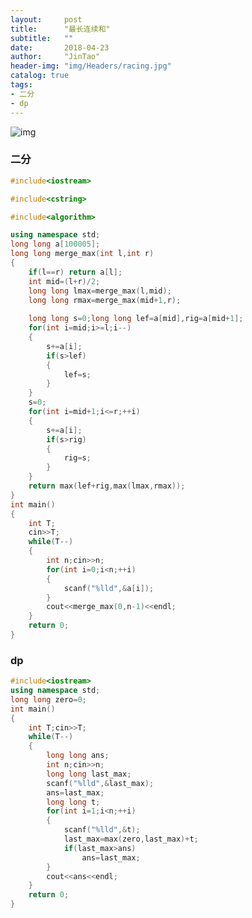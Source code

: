 ```yaml
---
layout:     post
title:      "最长连续和"
subtitle:   ""
date:       2018-04-23
author:     "JinTao"
header-img: "img/Headers/racing.jpg"
catalog: true
tags:
- 二分
- dp
---
```



![img](https://m.qpic.cn/psb?/V11fBiPq0ilfbD/OCcusDkQRnqlyT2rTQiv14EstTvpYdQ2.XmJSThINgk!/b/dEIBAAAAAAAA&bo=FQdGAwAAAAADB3U!&rf=viewer_4)




### 二分
``` cpp
#include<iostream>

#include<cstring>

#include<algorithm>

using namespace std;
long long a[100005];
long long merge_max(int l,int r)
{
	if(l==r) return a[l];
	int mid=(l+r)/2;
	long long lmax=merge_max(l,mid);
	long long rmax=merge_max(mid+1,r);
	
	long long s=0;long long lef=a[mid],rig=a[mid+1];
	for(int i=mid;i>=l;i--)
	{
		s+=a[i];
		if(s>lef)
		{
			lef=s;
		}
	}
	s=0;
	for(int i=mid+1;i<=r;++i)
	{
		s+=a[i];
		if(s>rig)
		{
			rig=s;	
		}	
	}
	return max(lef+rig,max(lmax,rmax));	
} 
int main()
{
	int T;
	cin>>T;
	while(T--)
	{
		int n;cin>>n;
		for(int i=0;i<n;++i)
		{
			scanf("%lld",&a[i]);
		}
		cout<<merge_max(0,n-1)<<endl;
	}
	return 0;
}
```

### dp
```cpp
#include<iostream>
using namespace std;
long long zero=0;
int main()
{
	int T;cin>>T;
	while(T--)
	{
		long long ans;
		int n;cin>>n;
		long long last_max;
		scanf("%lld",&last_max);
		ans=last_max;
		long long t;
		for(int i=1;i<n;++i)
		{
			scanf("%lld",&t);
			last_max=max(zero,last_max)+t;
			if(last_max>ans)
				ans=last_max;
		}
		cout<<ans<<endl;
	}
	return 0;
}
```

